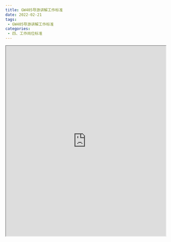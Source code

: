 ```yaml
---
title: GW405导游讲解工作标准
date: 2022-02-21
tags:
 - GW405导游讲解工作标准
categories:
 - 四、工作岗位标准
---
```




<iframe src="https://wanli.yourtools.icu/pdf/web/viewer.html?file=https://vkceyugu.cdn.bspapp.com/VKCEYUGU-70d376b2-8c13-4496-a61e-94013c96172a/6a301625-15f7-4526-a1fe-c49d796b57d8.pdf" width="100%" height="600px"></iframe>
